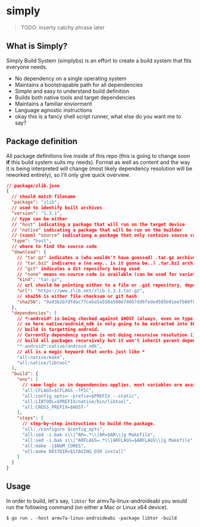 # simply

> TODO: inserty catchy phrase later

## What is Simply?

Simply Build System (simplybs) is an effort to create a build system that fits everyone needs.

- No dependency on a single operating system
- Maintains a bootstrapable path for all dependencies
- Simple and easy to understand build definition
- Builds both native tools and target dependencies
- Maintains a familiar enviorment
- Language agnostic instructions
- okay this is a fancy shell script runner, what else do you want me to say?

## Package definition

All package definitions live inside of this repo (this is going to change soon **if** this build system suits my needs). Format as well as content and the way it is being interpreted will change (most likely dependency resolution will be reworked entirely), so I'll only give quick overview.

```json
// package/zlib.json
{
  // should match filename
  "package": "zlib",
  // used to identify built archives
  "version": "1.3.1",
  // type can be either 
  // "host" indicating a package that will run on the target device
  // "native" indicating a package that will be run on the builder
  // (soon) "source" indicationg a package that only contains source code (e.g. that was pulled using custom tools such as `repo` or are too complex for the built in system to handle)
  "type": "host",
  // where to find the source code
  "download": {
    // "tar.gz" indicates a (who wouldn't have guessed) .tar.gz archive that will be extracted before build steps occur
    // "tar.bz2" indicares a (no way.. is it gonna be..) .tar.bz2 archive that will be extracted.. you get the drill
    // "git" indicates a Git repository being used
    // "none" means no source code is available (can be used for variety of packages to perform operations on existing packages without pulling anything from source)
    "kind": "tar.gz",
    // url should be pointing either to a file or .git repository, depending on .kind
    "url": "https://www.zlib.net/zlib-1.3.1.tar.gz",
    // sha256 is either file checksum or git hash
    "sha256": "9a93b2b7dfdac77ceba5a558a580e74667dd6fede4585b91eefb60f03b72df23"
  },
  "dependencies": [
    // *-android* is being checked against $HOST (always, even on type: native builds)
    // so here native/android_ndk is only going to be extracted into $PREFIX when the
    // build is targetting android.
    // Currently dependency system is not doing recursive resolution (it will properly
    // build all packages recursively but it won't inherit parent dependencies)
    "*-android*:native/android_ndk",
    // all is a magic keyword that works just like *
    "all:native/make",
    "all:native/libtool"
  ],
  "build": {
    "env": [
      // same logic as in dependencies applies, most variables are available during this phase (like $PREFIX or $HOST)
      "all:CFLAGS=$CFLAGS -fPIC",
      "all:config_opts=--prefix=$PREFIX --static",
      "all:LIBTOOL=$PREFIX/native/bin/libtool",
      "all:CROSS_PREFIX=$HOST-"
    ],
    "steps": [
      // step-by-step instructions to build the package.
      "all:./configure $config_opts",
      "all:sed -i.bak s\\|^AR=.*\\|AR=$AR\\|g Makefile",
      "all:sed -i.bak s\\|^ARFLAGS=.*\\|ARFLAGS=$ARFLAGS\\|g Makefile",
      "all:make -j$NUM_CORES",
      "all:make DESTDIR=$STAGING_DIR install"
    ]
  }
}
```

## Usage

In order to build, let's say, `libtor` for armv7a-linux-androideabi you would run the following command (on either a Mac or Linux x64 device).

```
$ go run . -host armv7a-linux-androideabi -package libtor -build
```